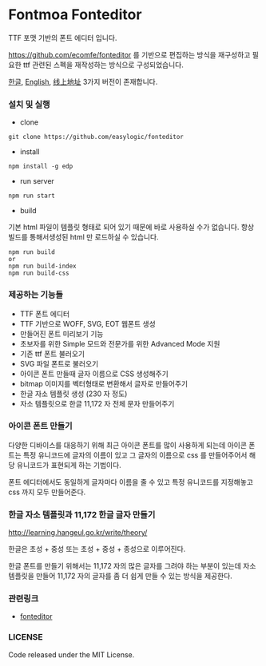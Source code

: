 Fontmoa Fonteditor
==========

TTF 포맷 기반의 폰트 에디터 입니다. 

https://github.com/ecomfe/fonteditor 를 기반으로 편집하는 방식을 재구성하고 필요한 ttf  관련된 스펙을 재작성하는 방식으로 구성되었습니다. 

[한글](http://www.fontmoa.com/editor/release/simple.html), [English](http://www.fontmoa.com/editor/release/simple-en.html), [线上地址](http://www.fontmoa.com/editor/release/simple-cn.html)  3가지 버전이 존재합니다. 


### 설치 및 실행 

* clone

```
git clone https://github.com/easylogic/fonteditor
```

* install 

```
npm install -g edp 
```

* run server 

```
npm run start 
```

* build 

기본 html 파일이 템플릿 형태로 되어 있기 때문에  바로 사용하실 수가 없습니다. 항상 빌드를 통해서생성된 html 만 로드하실 수 있습니다. 

```
npm run build 
or
npm run build-index
npm run build-css 

```

### 제공하는 기능들

* TTF 폰트 에디터 
* TTF 기반으로 WOFF, SVG, EOT 웹폰트 생성 
* 만들어진 폰트 미리보기 기능
* 초보자를 위한 Simple 모드와 전문가를 위한 Advanced Mode 지원 
* 기존 ttf 폰트 불러오기 
* SVG 파일 폰트로 불러오기 
* 아이콘 폰트 만들때 글자 이름으로  CSS 생성해주기 
* bitmap 이미지를 벡터형태로 변환해서 글자로 만들어주기 
* 한글 자소 템플릿 생성 (230 자 정도)
* 자소 템플릿으로 한글 11,172 자 전체 문자 만들어주기  

### 아이콘 폰트 만들기 

다양한 디바이스를 대응하기 위해 최근 아이콘 폰트를 많이 사용하게 되는데 아이콘 폰트는  특정 유니코드에  글자의 이름이 있고 그 글자의 이름으로  css  를 만들어주어서 해당 유니코드가 표현되게 하는 기법이다. 

폰트 에디터에서도 동일하게 글자마다 이름을 줄 수 있고  특정 유니코드를 지정해놓고  css  까지 모두 만들어준다. 


### 한글 자소 템플릿과  11,172 한글 글자 만들기 

http://learning.hangeul.go.kr/write/theory/

한글은 초성 + 중성 또는  초성 + 중성 + 종성으로 이루어진다. 

한글 폰트를 만들기 위해서는 11,172 자의 많은 글자를 그려야 하는 부분이 있는데 자소 템플릿을 만들어  11,172 자의 글자를 좀 더 쉽게 만들 수 있는 방식을 제공한다.  


### 관련링크 

* [fonteditor](https://github.com/ecomfe/fonteditor)


### LICENSE 

Code released under the MIT License. 

